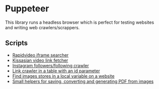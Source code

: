 # Puppeteer

This library runs a headless browser which is perfect for testing websites and
writing web crawlers/scrappers.

## Scripts

- [Rapidvideo iframe searcher](rapidvideo.js)
- [Kissasian video link fetcher](kissasian_videos.js)
- [Instagram followers/following crawler](instagram_stats.js)
- [Link crawler in a table with an id parameter](find_links.js)
- [Find images stores in a local variable on a website](find_images.js)
- [Small helpers for saving, converting and generating PDF from images](lib/index.js)

